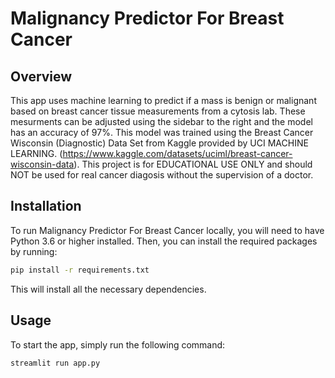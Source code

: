 # Malignancy Predictor For Breast Cancer

## Overview

This app uses machine learning to predict if a mass is benign or malignant based on breast cancer tissue measurements from a cytosis lab. These mesurments can be adjusted using the sidebar to the right and the model has an accuracy of 97%. This model was trained using the Breast Cancer Wisconsin (Diagnostic) Data Set from Kaggle provided by UCI MACHINE LEARNING. (https://www.kaggle.com/datasets/uciml/breast-cancer-wisconsin-data). This project is for EDUCATIONAL USE ONLY and should NOT be used for real cancer diagosis without the supervision of a doctor.

## Installation

To run Malignancy Predictor For Breast Cancer locally, you will need to have Python 3.6 or higher installed. Then, you can install the required packages by running:

```bash
pip install -r requirements.txt
```

This will install all the necessary dependencies.

## Usage
To start the app, simply run the following command:

```bash
streamlit run app.py
```